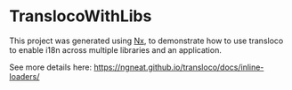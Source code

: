 # TranslocoWithLibs

This project was generated using [Nx](https://nx.dev), to demonstrate how to use transloco to enable i18n across multiple libraries and an application.

See more details here: https://ngneat.github.io/transloco/docs/inline-loaders/
